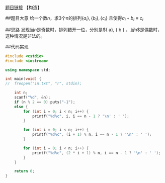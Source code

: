 [题目链接](http://codeforces.com/contest/303/problem/A)
【构造】

##题目大意
给一个数$n$，求$3$个$n$的排列$\{ a_i \}, \{ b_i \}, \{ c_i \}$
且使得$a_i + b_i \equiv c_i$

##思路
发现当$n$是奇数时，排列错开一位，分别是$\{ a\}, \{ b \} $，当$n$是偶数时，这种情况是非法的。


##代码实现
```cpp
#include <cstdio>
#include <iostream>

using namespace std;

int main(void) {
//	freopen("in.txt", "r", stdin);

	int n;
	scanf("%d", &n);
	if (n % 2 == 0) puts("-1");
	else {
		for (int i = 0; i < n; i++) {
			printf("%d%c", i, i == n - 1 ? '\n' : ' ');
		}

		for (int i = 0; i < n; i++) {
			printf("%d%c", (i + 1) % n, i == n - 1 ? '\n' : ' ');
		}

		for (int i = 0; i < n; i++) {
			printf("%d%c", (2 * i + 1) % n, i == n - 1 ? '\n' : ' ');
		}
	}

	return 0;
}
```
